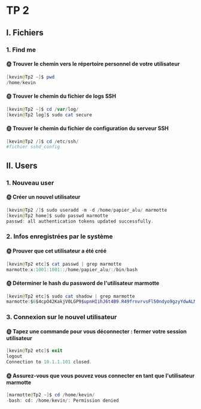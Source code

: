 # TP 2

## I. Fichiers

### 1. Find me

#### 🌞 Trouver le chemin vers le répertoire personnel de votre utilisateur

```powershell
[kevin@Tp2 ~]$ pwd
/home/kevin
```

#### 🌞 Trouver le chemin du fichier de logs SSH

```powershell
[kevin@Tp2 ~]$ cd /var/log/
[kevin@Tp2 log]$ sudo cat secure
```

#### 🌞 Trouver le chemin du fichier de configuration du serveur SSH

```powershell
[kevin@Tp2 /]$ cd /etc/ssh/
#fichier sshd_config
```

## II. Users

### 1. Nouveau user

#### 🌞 Créer un nouvel utilisateur

```powershell
[kevin@Tp2 /]$ sudo useradd -m -d /home/papier_alu/ marmotte
[kevin@Tp2 home]$ sudo passwd marmotte
passwd: all authentication tokens updated successfully.
```

### 2. Infos enregistrées par le système 

#### 🌞 Prouver que cet utilisateur a été créé

```powershell
[kevin@Tp2 etc]$ cat passwd | grep marmotte
marmotte:x:1001:1001::/home/papier_alu/:/bin/bash
```

#### 🌞 Déterminer le hash du password de l'utilisateur marmotte

```powershell
[kevin@Tp2 etc]$ sudo cat shadow | grep marmotte
marmotte:$6$4cpO42KakjV0LGP9$upnHIihJ6t4B9.R49frnvrvsFl50ndyo9gzyYdwALMIpr7J1HBTYpDrRLbBH6n/PN50ACa/FZ1gvf2mz4bInr.:19744:0:99999:7:::
```

### 3. Connexion sur le nouvel utilisateur

#### 🌞 Tapez une commande pour vous déconnecter : fermer votre session utilisateur 

```powershell
[kevin@Tp2 etc]$ exit
logout
Connection to 10.1.1.101 closed.
```

#### 🌞 Assurez-vous que vous pouvez vous connecter en tant que l'utilisateur marmotte

```powershell
[marmotte@Tp2 ~]$ cd /home/kevin/
-bash: cd: /home/kevin/: Permission denied
```